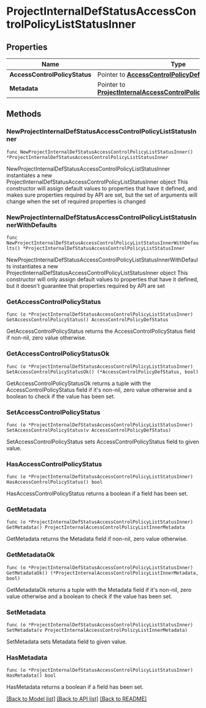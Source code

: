 # ProjectInternalDefStatusAccessControlPolicyListStatusInner

## Properties

Name | Type | Description | Notes
------------ | ------------- | ------------- | -------------
**AccessControlPolicyStatus** | Pointer to [**AccessControlPolicyDefStatus**](AccessControlPolicyDefStatus.md) |  | [optional] 
**Metadata** | Pointer to [**ProjectInternalAccessControlPolicyListInnerMetadata**](ProjectInternalAccessControlPolicyListInnerMetadata.md) |  | [optional] 

## Methods

### NewProjectInternalDefStatusAccessControlPolicyListStatusInner

`func NewProjectInternalDefStatusAccessControlPolicyListStatusInner() *ProjectInternalDefStatusAccessControlPolicyListStatusInner`

NewProjectInternalDefStatusAccessControlPolicyListStatusInner instantiates a new ProjectInternalDefStatusAccessControlPolicyListStatusInner object
This constructor will assign default values to properties that have it defined,
and makes sure properties required by API are set, but the set of arguments
will change when the set of required properties is changed

### NewProjectInternalDefStatusAccessControlPolicyListStatusInnerWithDefaults

`func NewProjectInternalDefStatusAccessControlPolicyListStatusInnerWithDefaults() *ProjectInternalDefStatusAccessControlPolicyListStatusInner`

NewProjectInternalDefStatusAccessControlPolicyListStatusInnerWithDefaults instantiates a new ProjectInternalDefStatusAccessControlPolicyListStatusInner object
This constructor will only assign default values to properties that have it defined,
but it doesn't guarantee that properties required by API are set

### GetAccessControlPolicyStatus

`func (o *ProjectInternalDefStatusAccessControlPolicyListStatusInner) GetAccessControlPolicyStatus() AccessControlPolicyDefStatus`

GetAccessControlPolicyStatus returns the AccessControlPolicyStatus field if non-nil, zero value otherwise.

### GetAccessControlPolicyStatusOk

`func (o *ProjectInternalDefStatusAccessControlPolicyListStatusInner) GetAccessControlPolicyStatusOk() (*AccessControlPolicyDefStatus, bool)`

GetAccessControlPolicyStatusOk returns a tuple with the AccessControlPolicyStatus field if it's non-nil, zero value otherwise
and a boolean to check if the value has been set.

### SetAccessControlPolicyStatus

`func (o *ProjectInternalDefStatusAccessControlPolicyListStatusInner) SetAccessControlPolicyStatus(v AccessControlPolicyDefStatus)`

SetAccessControlPolicyStatus sets AccessControlPolicyStatus field to given value.

### HasAccessControlPolicyStatus

`func (o *ProjectInternalDefStatusAccessControlPolicyListStatusInner) HasAccessControlPolicyStatus() bool`

HasAccessControlPolicyStatus returns a boolean if a field has been set.

### GetMetadata

`func (o *ProjectInternalDefStatusAccessControlPolicyListStatusInner) GetMetadata() ProjectInternalAccessControlPolicyListInnerMetadata`

GetMetadata returns the Metadata field if non-nil, zero value otherwise.

### GetMetadataOk

`func (o *ProjectInternalDefStatusAccessControlPolicyListStatusInner) GetMetadataOk() (*ProjectInternalAccessControlPolicyListInnerMetadata, bool)`

GetMetadataOk returns a tuple with the Metadata field if it's non-nil, zero value otherwise
and a boolean to check if the value has been set.

### SetMetadata

`func (o *ProjectInternalDefStatusAccessControlPolicyListStatusInner) SetMetadata(v ProjectInternalAccessControlPolicyListInnerMetadata)`

SetMetadata sets Metadata field to given value.

### HasMetadata

`func (o *ProjectInternalDefStatusAccessControlPolicyListStatusInner) HasMetadata() bool`

HasMetadata returns a boolean if a field has been set.


[[Back to Model list]](../README.md#documentation-for-models) [[Back to API list]](../README.md#documentation-for-api-endpoints) [[Back to README]](../README.md)


